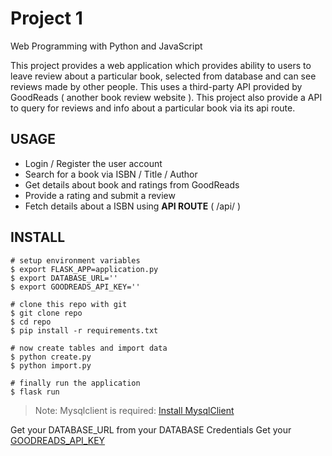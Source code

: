 # Project 1

Web Programming with Python and JavaScript

This project provides a web application which provides ability to users to leave review about a particular book, selected from database and can see reviews made by other people. This uses a third-party API provided by GoodReads ( another book review website ). This project also provide a API to query for reviews and info about a particular book via its api route.

## USAGE

- Login / Register the user account
- Search for a book via ISBN / Title / Author
- Get details about book and ratings from GoodReads
- Provide a rating and submit a review
- Fetch details about a ISBN using **API ROUTE** ( /api/<isbn> )

## INSTALL 

```
# setup environment variables
$ export FLASK_APP=application.py
$ export DATABASE_URL=''
$ export GOODREADS_API_KEY=''

# clone this repo with git
$ git clone repo
$ cd repo 
$ pip install -r requirements.txt

# now create tables and import data
$ python create.py
$ python import.py

# finally run the application
$ flask run
```

> Note: Mysqlclient is required: [Install MysqlClient](https://github.com/PyMySQL/mysqlclient-python)

Get your DATABASE_URL from your DATABASE Credentials
Get your [GOODREADS_API_KEY](https://www.goodreads.com/api)
